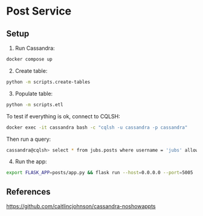 # Post Service

## Setup
1. Run Cassandra:
```bash
docker compose up
```

2. Create table:
```bash
python -m scripts.create-tables
```

3. Populate table:
```bash
python -m scripts.etl
```

To test if everything is ok, connect to CQLSH:
```bash
docker exec -it cassandra bash -c "cqlsh -u cassandra -p cassandra"
```

Then run a query:
```bash
cassandra@cqlsh> select * from jubs.posts where username = 'jubs' allow filtering;
```

4. Run the app:
```bash
export FLASK_APP=posts/app.py && flask run --host=0.0.0.0 --port=5005
```

## References
https://github.com/caitlincjohnson/cassandra-noshowappts
